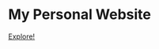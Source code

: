 # My Personal Website
<a href="https://maksimkorzh.github.io/personal-website/index.html">Explore!</a>
